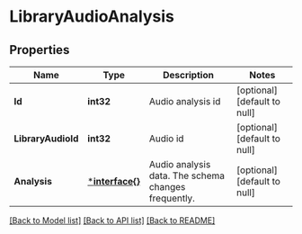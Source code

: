 # LibraryAudioAnalysis

## Properties
Name | Type | Description | Notes
------------ | ------------- | ------------- | -------------
**Id** | **int32** | Audio analysis id | [optional] [default to null]
**LibraryAudioId** | **int32** | Audio id | [optional] [default to null]
**Analysis** | [***interface{}**](interface{}.md) | Audio analysis data. The schema changes frequently. | [optional] [default to null]

[[Back to Model list]](../README.md#documentation-for-models) [[Back to API list]](../README.md#documentation-for-api-endpoints) [[Back to README]](../README.md)


